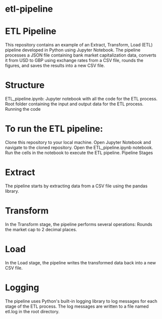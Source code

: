 # etl-pipeline
# ETL Pipeline

This repository contains an example of an Extract, Transform, Load (ETL) pipeline developed in Python using Jupyter Notebook. The pipeline processes a JSON file containing bank market capitalization data, converts it from USD to GBP using exchange rates from a CSV file, rounds the figures, and saves the results into a new CSV file.

# Structure

ETL_pipeline.ipynb: Jupyter notebook with all the code for the ETL process.
Root folder containing the input and output data for the ETL process.
Running the code

# To run the ETL pipeline:

Clone this repository to your local machine.
Open Jupyter Notebook and navigate to the cloned repository.
Open the ETL_pipeline.ipynb notebook.
Run the cells in the notebook to execute the ETL pipeline.
Pipeline Stages

# Extract
The pipeline starts by extracting data from a CSV file using the pandas library.

# Transform
In the Transform stage, the pipeline performs several operations:
Rounds the market cap to 2 decimal places.

# Load
In the Load stage, the pipeline writes the transformed data back into a new CSV file.

# Logging

The pipeline uses Python's built-in logging library to log messages for each stage of the ETL process. The log messages are written to a file named etl.log in the root directory.
